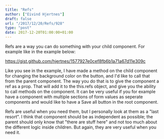 ```yaml
---
title: "Refs"
author: ["Eivind Hjertnes"]
draft: false
url: "/2017/12/20/Refs/928"
type: "post"
date: 2017-12-20T01:00:00+01:00
---
```


Refs are a way you can do something with your child component. For
example like in the example below:

<https://gist.github.com/hjertnes/1577927e0cef8fb6b1a71a67d11e309c>

Like you see in the example, I have made a method on the child component
for changing the background color on the button, and I'd like to call
that from the parent component. The way you do that is to give the
component a ref as a prop. That will add it to the this.refs object, and
give you the ability to call methods on the component. It can be very
useful if you for example have a component with multiple sections of
form values as seperate components and would like to have a Save all
button in the root component.

Refs are useful when you need them, but I personally look at them as a
"last resort". I think that component should be as independent as
possible; the parent should only know that "there are stuff here" and
not too much about the different logic inside children. But again, they
are very useful when you need it.

